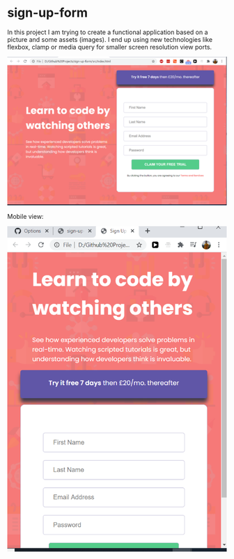 # sign-up-form

In this project I am trying to create a functional application based on a picture and some assets (images). 
I end up using new technologies like flexbox, clamp or media query for smaller screen resolution view ports.

![demonstration](demonstration.png)

Mobile view: 



![demonstration-mobile](demonstration-mobile.png)
